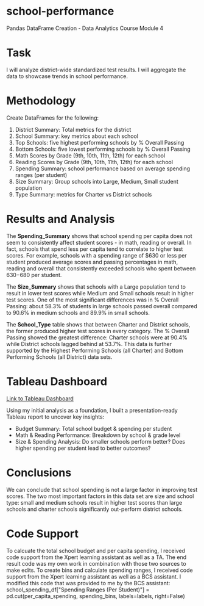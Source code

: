 # school-performance
Pandas DataFrame Creation - Data Analytics Course Module 4

# Task
I will analyze district-wide standardized test results. I will aggregate the data to showcase trends in school performance.

# Methodology

Create DataFrames for the following:
1. District Summary: Total metrics for the district
2. School Summary: key metrics about each school
3. Top Schools: five highest performing schools by % Overall Passing
4. Bottom Schools: five lowest performing schools by % Overall Passing
5. Math Scores by Grade (9th, 10th, 11th, 12th) for each school
6. Reading Scores by Grade (9th, 10th, 11th, 12th) for each school
7. Spending Summary: school performance based on average spending ranges (per student)
8. Size Summary: Group schools into Large, Medium, Small student population
9. Type Summary: metrics for Charter vs District schools
   
# Results and Analysis

The **Spending_Summary** shows that school spending per capita does not seem to consistently affect student scores - in math, reading or overall. In fact, schools that spend less per capita tend to correlate to higher test scores. For example, schools with a spending range of $630 or less per student produced average scores and passing percentages in math, reading and overall that consistently exceeded schools who spent between $630-$680 per student.
  
The **Size_Summary** shows that schools with a Large population tend to result in lower test scores while Medium and Small schools result in higher test scores. One of the most significant differences was in % Overall Passing: about 58.3% of students in large schools passed overall compared to 90.6% in medium schools and 89.9% in small schools.

The **School_Type** table shows that between Charter and District schools, the former produced higher test scores in every category. The % Overall Passing showed the greatest difference: Charter schools were at 90.4% while District schools lagged behind at 53.7%. This data is further supported by the Highest Performing Schools (all Charter) and Bottom Performing Schools (all District) data sets. 

# Tableau Dashboard

[Link to Tableau Dashboard](https://public.tableau.com/shared/7N8539JDH?:display_count=n&:origin=viz_share_link)

Using my initial analysis as a foundation, I built a presentation-ready Tableau report to uncover key insights:
- Budget Summary: Total school budget & spending per student
- Math & Reading Performance: Breakdown by school & grade level
- Size & Spending Analysis: Do smaller schools perform better? Does higher spending per student lead to better outcomes?



# Conclusions

We can conclude that school spending is not a large factor in improving test scores. The two most important factors in this data set are size and school type: small and medium schools result in higher test scores than large schools and charter schools significantly out-perform district schools.

# Code Support
To calcuate the total school budget and per capita spending, I received code support from the Xpert learning assistant as well as a TA. The end result code was my own work in combination with those two sources to make edits.
To create bins and calculate spending ranges, I received code support from the Xpert learning assistant as well as a BCS assistant. I modified this code that was provided to me by the BCS assistant: school_spending_df["Spending Ranges (Per Student)"] = pd.cut(per_capita_spending, spending_bins, labels=labels, right=False) 
